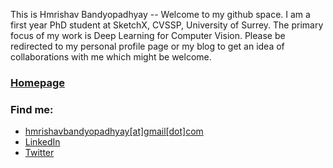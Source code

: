 This is Hmrishav Bandyopadhyay -- Welcome to my github space. I am a first year PhD student at SketchX, CVSSP, University of Surrey. The primary focus of my work is Deep Learning for Computer Vision. Please be redirected to my personal profile page or my blog to get an idea of collaborations with me which might be welcome.


### [Homepage](https://hmrishavbandy.github.io/)

### Find me:
- [hmrishavbandyopadhyay[at]gmail[dot]com](mailto:hmrishavbandyopadhyay-remove-if-human@gmail.com)
- [LinkedIn](https://www.linkedin.com/in/hmrishav-bandyopadhyay-002896189/)
- [Twitter](https://twitter.com/bandy_hmrishav)

<!-- [![Hits](https://hits.seeyoufarm.com/api/count/incr/badge.svg?url=https%3A%2F%2Fgithub.com%2Fhmrishavbandy%2Fhmrishavbandy%2F&count_bg=%2379C83D&title_bg=%23555555&icon=&icon_color=%23E7E7E7&title=Visitor+Counter&edge_flat=true)](https://hits.seeyoufarm.com) (Since 10th Feb,2021) -->

<!-- ![GitHub stats](https://github-readme-stats.vercel.app/api?username=hmrishavbandy&show_icons=true&count_private=true) -->
<!-- ![Top Langs](https://github-readme-stats.vercel.app/api/top-langs/?username=hmrishavbandy&count_private=True&exclude_repo=World-Covid)
![willianrod's wakatime stats](https://github-readme-stats.vercel.app/api/wakatime?username=hmrishavbandy) -->
